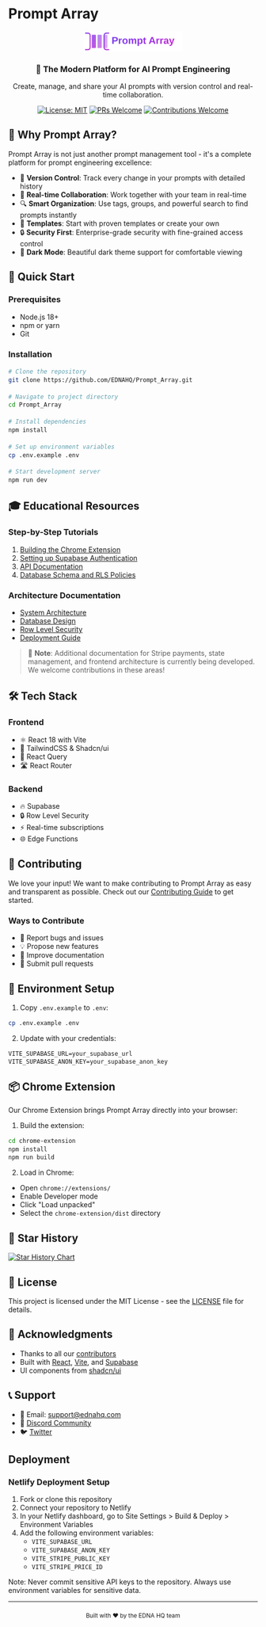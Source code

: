 # Prompt Array

<div align="center">
  <img src="public/logo.svg" alt="Prompt Array Logo" width="200"/>
  <h3>🚀 The Modern Platform for AI Prompt Engineering</h3>
  <p>Create, manage, and share your AI prompts with version control and real-time collaboration.</p>

  [![License: MIT](https://img.shields.io/badge/License-MIT-yellow.svg)](https://opensource.org/licenses/MIT)
  [![PRs Welcome](https://img.shields.io/badge/PRs-welcome-brightgreen.svg)](http://makeapullrequest.com)
  [![Contributions Welcome](https://img.shields.io/badge/contributions-welcome-brightgreen.svg?style=flat)](https://github.com/EDNAHQ/Prompt_Array/issues)
  
</div>

## 🌟 Why Prompt Array?

Prompt Array is not just another prompt management tool - it's a complete platform for prompt engineering excellence:

- 📝 **Version Control**: Track every change in your prompts with detailed history
- 🤝 **Real-time Collaboration**: Work together with your team in real-time
- 🔍 **Smart Organization**: Use tags, groups, and powerful search to find prompts instantly
- 🎯 **Templates**: Start with proven templates or create your own
- 🔒 **Security First**: Enterprise-grade security with fine-grained access control
- 🌙 **Dark Mode**: Beautiful dark theme support for comfortable viewing

## 🚀 Quick Start

### Prerequisites
- Node.js 18+
- npm or yarn
- Git

### Installation

```bash
# Clone the repository
git clone https://github.com/EDNAHQ/Prompt_Array.git

# Navigate to project directory
cd Prompt_Array

# Install dependencies
npm install

# Set up environment variables
cp .env.example .env

# Start development server
npm run dev
```

## 🎓 Educational Resources

### Step-by-Step Tutorials
1. [Building the Chrome Extension](docs/tutorials/chrome-extension.md)
2. [Setting up Supabase Authentication](docs/tutorials/auth-setup.md)
3. [API Documentation](docs/backend/API.md)
4. [Database Schema and RLS Policies](docs/backend/DATABASE.md)

### Architecture Documentation
- [System Architecture](docs/backend/ARCHITECTURE.md)
- [Database Design](docs/backend/DATABASE.md)
- [Row Level Security](docs/backend/RLS_POLICIES.md)
- [Deployment Guide](docs/backend/DEPLOYMENT.md)

> 📝 **Note**: Additional documentation for Stripe payments, state management, and frontend architecture is currently being developed. We welcome contributions in these areas!

## 🛠️ Tech Stack

### Frontend
- ⚛️ React 18 with Vite
- 🎨 TailwindCSS & Shadcn/ui
- 🔄 React Query
- 🛣️ React Router

### Backend
- 🔥 Supabase
- 🔒 Row Level Security
- ⚡ Real-time subscriptions
- 🌐 Edge Functions

## 🤝 Contributing

We love your input! We want to make contributing to Prompt Array as easy and transparent as possible. Check out our [Contributing Guide](CONTRIBUTING.md) to get started.

### Ways to Contribute
- 🐛 Report bugs and issues
- 💡 Propose new features
- 📝 Improve documentation
- 🔧 Submit pull requests

## 🔑 Environment Setup

1. Copy `.env.example` to `.env`:
```bash
cp .env.example .env
```

2. Update with your credentials:
```env
VITE_SUPABASE_URL=your_supabase_url
VITE_SUPABASE_ANON_KEY=your_supabase_anon_key
```

## 📦 Chrome Extension

Our Chrome Extension brings Prompt Array directly into your browser:

1. Build the extension:
```bash
cd chrome-extension
npm install
npm run build
```

2. Load in Chrome:
- Open `chrome://extensions/`
- Enable Developer mode
- Click "Load unpacked"
- Select the `chrome-extension/dist` directory

## 🌟 Star History

[![Star History Chart](https://api.star-history.com/svg?repos=EDNAHQ/Prompt_Array&type=Date)](https://star-history.com/#EDNAHQ/Prompt_Array&Date)

## 📄 License

This project is licensed under the MIT License - see the [LICENSE](LICENSE) file for details.

## 🙏 Acknowledgments

- Thanks to all our [contributors](https://github.com/EDNAHQ/Prompt_Array/graphs/contributors)
- Built with [React](https://reactjs.org/), [Vite](https://vitejs.dev/), and [Supabase](https://supabase.io/)
- UI components from [shadcn/ui](https://ui.shadcn.com/)

## 📞 Support

- 📧 Email: support@ednahq.com
- 💬 [Discord Community](https://discord.gg/your-discord)
- 🐦 [Twitter](https://twitter.com/your-twitter)

## Deployment

### Netlify Deployment Setup

1. Fork or clone this repository
2. Connect your repository to Netlify
3. In your Netlify dashboard, go to Site Settings > Build & Deploy > Environment Variables
4. Add the following environment variables:
   - `VITE_SUPABASE_URL`
   - `VITE_SUPABASE_ANON_KEY`
   - `VITE_STRIPE_PUBLIC_KEY`
   - `VITE_STRIPE_PRICE_ID`

Note: Never commit sensitive API keys to the repository. Always use environment variables for sensitive data.

---

<div align="center">
  <sub>Built with ❤️ by the EDNA HQ team</sub>
</div>
